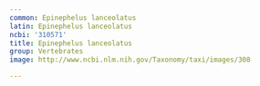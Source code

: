 ```yaml
---
common: Epinephelus lanceolatus
latin: Epinephelus lanceolatus
ncbi: '310571'
title: Epinephelus lanceolatus
group: Vertebrates
image: http://www.ncbi.nlm.nih.gov/Taxonomy/taxi/images/308

---
```

